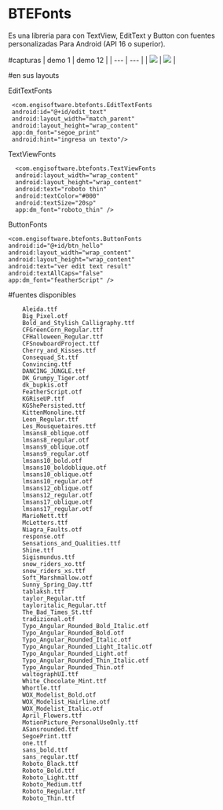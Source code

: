 # BTEFonts
Es una libreria para con TextView, EditText y Button con fuentes personalizadas
Para Android (API 16 o superior).


#capturas
| demo 1 | demo 12 |
| --- | --- |
| ![](https://user-images.githubusercontent.com/15864336/38099865-50a9f390-3341-11e8-8f7a-2b639f2fa965.jpg) | ![](https://user-images.githubusercontent.com/15864336/38099866-50c513dc-3341-11e8-81ea-ea86c4d08fbb.jpg) |



#en sus layouts



EditTextFonts
```
 <com.engisoftware.btefonts.EditTextFonts
 android:id="@+id/edit_text"
 android:layout_width="match_parent"
 android:layout_height="wrap_content"
 app:dm_font="segoe_print"
 android:hint="ingresa un texto"/>
```

TextViewFonts
```
  <com.engisoftware.btefonts.TextViewFonts
  android:layout_width="wrap_content"
  android:layout_height="wrap_content"
  android:text="roboto thin"
  android:textColor="#000"
  android:textSize="20sp"
  app:dm_font="roboto_thin" />
```

ButtonFonts
```
<com.engisoftware.btefonts.ButtonFonts
android:id="@+id/btn_hello"
android:layout_width="wrap_content"
android:layout_height="wrap_content"
android:text="ver edit text result"
android:textAllCaps="false"
app:dm_font="featherScript" />
```


#fuentes disponibles

        Aleida.ttf
        Big_Pixel.otf
        Bold_and_Stylish_Calligraphy.ttf
        CFGreenCorn_Regular.ttf
        CFHalloween_Regular.ttf
        CFSnowboardProject.ttf
        Cherry_and_Kisses.ttf
        Consequad_St.ttf
        Convincing.ttf
        DANCING_JUNGLE.ttf
        DK_Grumpy_Tiger.otf
        dk_bupkis.otf
        FeatherScript.otf
        KGRiseUP.ttf
        KGShePersisted.ttf
        KittenMonoline.ttf
        Leon_Regular.ttf
        Les_Mousquetaires.ttf
        lmsans8_oblique.otf
        lmsans8_regular.otf
        lmsans9_oblique.otf
        lmsans9_regular.otf
        lmsans10_bold.otf
        lmsans10_boldoblique.otf
        lmsans10_oblique.otf
        lmsans10_regular.otf
        lmsans12_oblique.otf
        lmsans12_regular.otf
        lmsans17_oblique.otf
        lmsans17_regular.otf
        MarioNett.ttf
        McLetters.ttf
        Niagra_Faults.otf
        response.otf
        Sensations_and_Qualities.ttf
        Shine.ttf
        Sigismundus.ttf
        snow_riders_xo.ttf
        snow_riders_xs.ttf
        Soft_Marshmallow.otf
        Sunny_Spring_Day.ttf
        tablaksh.ttf
        taylor_Regular.ttf
        tayloritalic_Regular.ttf
        The_Bad_Times_St.ttf
        tradizional.otf
        Typo_Angular_Rounded_Bold_Italic.otf
        Typo_Angular_Rounded_Bold.otf
        Typo_Angular_Rounded_Italic.otf
        Typo_Angular_Rounded_Light_Italic.otf
        Typo_Angular_Rounded_Light.otf
        Typo_Angular_Rounded_Thin_Italic.otf
        Typo_Angular_Rounded_Thin.otf
        waltographUI.ttf
        White_Chocolate_Mint.ttf
        Whortle.ttf
        WOX_Modelist_Bold.otf
        WOX_Modelist_Hairline.otf
        WOX_Modelist_Italic.otf
        April_Flowers.ttf
        MotionPicture_PersonalUseOnly.ttf
        ASansrounded.ttf
        SegoePrint.ttf
        one.ttf
        sans_bold.ttf
        sans_regular.ttf
        Roboto_Black.ttf
        Roboto_Bold.ttf
        Roboto_Light.ttf
        Roboto_Medium.ttf
        Roboto_Regular.ttf
        Roboto_Thin.ttf